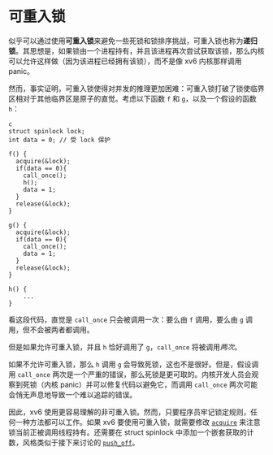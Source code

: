 # 可重入锁

似乎可以通过使用**可重入锁**来避免一些死锁和锁排序挑战，可重入锁也称为**递归锁**。其思想是，如果锁由一个进程持有，并且该进程再次尝试获取该锁，那么内核可以允许这样做（因为该进程已经拥有该锁），而不是像 xv6 内核那样调用 panic。

然而，事实证明，可重入锁使得对并发的推理更加困难：可重入锁打破了锁使临界区相对于其他临界区是原子的直觉。考虑以下函数 `f` 和 `g`，以及一个假设的函数 `h`：


```
c
struct spinlock lock;
int data = 0; // 受 lock 保护

f() {
  acquire(&lock);
  if(data == 0){
    call_once();
    h();
    data = 1;
  }
  release(&lock);
}

g() {
  acquire(&lock);
  if(data == 0){
    call_once();
    data = 1;
  }
  release(&lock);
}

h() {
    ...
}

```


看这段代码，直觉是 `call_once` 只会被调用一次：要么由 `f` 调用，要么由 `g` 调用，但不会被两者都调用。

但是如果允许可重入锁，并且 `h` 恰好调用了 `g`，`call_once` 将被调用*两次*。

如果不允许可重入锁，那么 `h` 调用 `g` 会导致死锁，这也不是很好。但是，假设调用 `call_once` 两次是一个严重的错误，那么死锁是更可取的。内核开发人员会观察到死锁（内核 panic）并可以修复代码以避免它，而调用 `call_once` 两次可能会悄无声息地导致一个难以追踪的错误。

因此，xv6 使用更容易理解的非可重入锁。然而，只要程序员牢记锁定规则，任何一种方法都可以工作。如果 xv6 要使用可重入锁，就需要修改 [`acquire`](/source/xv6-riscv/kernel/defs.h) 来注意锁当前正被调用线程持有。还需要在 struct spinlock 中添加一个嵌套获取的计数，风格类似于接下来讨论的 [`push_off`](/source/xv6-riscv/kernel/defs.h)。